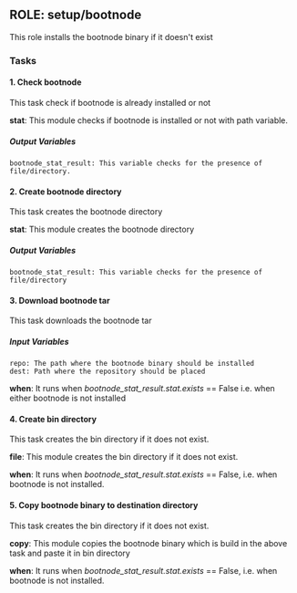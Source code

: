 [//]: # (##############################################################################################)
[//]: # (Copyright Accenture. All Rights Reserved.)
[//]: # (SPDX-License-Identifier: Apache-2.0)
[//]: # (##############################################################################################)

## ROLE: setup/bootnode
This role installs the bootnode binary if it doesn't exist

### Tasks

#### 1. Check bootnode
This task check if bootnode is already installed or not

**stat**: This module checks if bootnode is installed or not with path variable.

##### Output Variables
    bootnode_stat_result: This variable checks for the presence of file/directory.

#### 2. Create bootnode directory
This task creates the bootnode directory

**stat**: This module creates the bootnode directory

##### Output Variables
    bootnode_stat_result: This variable checks for the presence of file/directory

#### 3. Download bootnode tar
This task downloads the bootnode tar

##### Input Variables
    repo: The path where the bootnode binary should be installed
    dest: Path where the repository should be placed

**when**: It runs when *bootnode_stat_result.stat.exists* == False i.e. when either bootnode is not installed 

#### 4. Create bin directory
This task creates the bin directory if it does not exist.

**file**: This module creates the bin directory if it does not exist.

**when**: It runs when *bootnode_stat_result.stat.exists* == False, i.e. when bootnode is not installed.

#### 5. Copy bootnode binary to destination directory
This task creates the bin directory if it does not exist.

**copy**: This module copies the bootnode binary which is build in the above task and paste it in bin directory

**when**: It runs when *bootnode_stat_result.stat.exists* == False, i.e. when bootnode is not installed.
